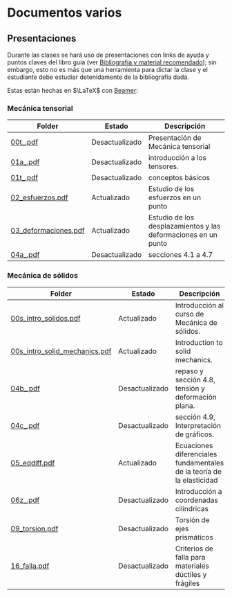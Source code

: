 # Documentos varios

## Presentaciones

Durante las clases se hará uso de presentaciones con links de ayuda y puntos claves del libro guía (ver [Bibliografía y material recomendado](../informacion/01_bibliografia_material.md)); sin embargo, esto no es más que una herramienta para dictar la clase y el estudiante debe estudiar detenidamente de la bibliografía dada.

Estas están hechas en $\LaTeX$ con [Beamer](https://es.overleaf.com/learn/latex/Beamer): 


### Mecánica tensorial

| Folder                                                                | Estado | Descripción                                             |  
| ----------------------------------------------------------------------| ------ | ------------------------------------------------------- | 
| [00t_.pdf](diapos/00t_.pdf)                                           | Desactualizado | Presentación de Mecánica tensorial              | 
| [01a_.pdf](diapos/01a_.pdf)                                           | Desactualizado | introducción a los tensores.                    | 
| [01t_.pdf](diapos/01t_.pdf)                                           | Desactualizado | conceptos básicos                               | 
| [02_esfuerzos.pdf](diapos/02_esfuerzos.pdf)                           | Actualizado | Estudio de los esfuerzos en un punto               |
| [03_deformaciones.pdf](diapos/03_deformaciones.pdf)                   | Actualizado | Estudio de los desplazamientos y las deformaciones en un punto  |
| [04a_.pdf](diapos/04a_.pdf)                                           | Desactualizado | secciones 4.1 a 4.7                                     |


### Mecánica de sólidos

| Folder                                                                | Estado | Descripción                                             |  
| ----------------------------------------------------------------------| ------ | ------------------------------------------------------- | 
| [00s_intro_solidos.pdf](diapos/00s_intro_solidos.pdf)                 | Actualizado | Introducción al curso de Mecánica de sólidos.      |
| [00s_intro_solid_mechanics.pdf](diapos/00s_intro_solid_mechanics.pdf) | Actualizado | Introduction to solid mechanics.                   |
| [04b_.pdf](diapos/04b_.pdf)                                           | Desactualizado | repaso y sección 4.8, tensión y deformación plana.      |
| [04c_.pdf](diapos/04c_.pdf)                                           | Desactualizado | sección 4.9, Interpretación de gráficos.                |
| [05_eqdiff.pdf](diapos/05_eqdiff.pdf)                                 | Actualizado | Ecuaciones diferenciales fundamentales de la teoría de la elasticidad |
| [06z_.pdf](diapos/06z_.pdf)                                           | Desactualizado | Introducción a coordenadas cilíndricas   |
| [09_torsion.pdf](diapos/09_torsion.pdf)                               | Desactualizado | Torsión de ejes prismáticos |
| [16_falla.pdf](diapos/16_falla.pdf)                                        | Desactualizado | Criterios de falla para materiales dúctiles y frágiles |